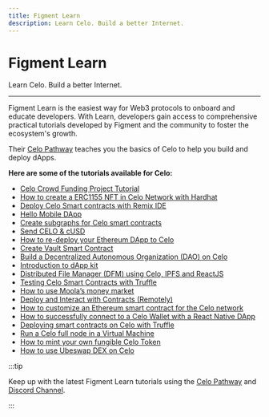 ```yaml
---
title: Figment Learn
description: Learn Celo. Build a better Internet.
---
```



# Figment Learn

Learn Celo. Build a better Internet.

---

Figment Learn is the easiest way for Web3 protocols to onboard and educate developers. With Learn, developers gain access to comprehensive practical tutorials developed by Figment and the community to foster the ecosystem's growth.

Their [Celo Pathway](https://learn.figment.io/protocols/celo) teaches you the basics of Celo to help you build and deploy dApps.

**Here are some of the tutorials available for Celo:**

* [Celo Crowd Funding Project Tutorial](https://learn.figment.io/tutorials/celo-crowd-funding-project)
* [How to create a ERC1155 NFT in Celo Network with Hardhat](https://learn.figment.io/tutorials/celo-hardhat-deploy-and-nft-app)
* [Deploy Celo Smart contracts with Remix IDE](https://learn.figment.io/tutorials/celo-for-remix)
* [Hello Mobile DApp](https://learn.figment.io/tutorials/hello-mobile-dapp)
* [Create subgraphs for Celo smart contracts](https://learn.figment.io/tutorials/celo-subgraphs)
* [Send CELO & cUSD](https://learn.figment.io/tutorials/hello-celo)
* [How to re-deploy your Ethereum DApp to Celo](https://learn.figment.io/tutorials/redploy-dapps-on-celo)
* [Create Vault Smart Contract](https://learn.figment.io/tutorials/create-vault-smart-contract)
* [Build a Decentralized Autonomous Organization (DAO) on Celo](https://learn.figment.io/tutorials/build-a-dao-on-celo)
* [Introduction to dApp kit](https://learn.figment.io/tutorials/introduction-to-dappkit)
* [Distributed File Manager (DFM) using Celo, IPFS and ReactJS](https://learn.figment.io/tutorials/distributed-file-manager-using-ipfs-celo-reactjs)
* [Testing Celo Smart Contracts with Truffle](https://learn.figment.io/tutorials/celo-testing-truffle)
* [How to use Moola’s money market](https://learn.figment.io/tutorials/moola-market)
* [Deploy and Interact with Contracts (Remotely)](https://learn.figment.io/tutorials/hello-contracts)
* [How to customize an Ethereum smart contract for the Celo network](https://learn.figment.io/tutorials/celo-contract-from-ethereum)
* [How to successfully connect to a Celo Wallet with a React Native DApp](https://learn.figment.io/tutorials/how-to-successfully-connect-to-a-celo-wallet-with-a-react-native-dapp)
* [Deploying smart contracts on Celo with Truffle](https://learn.figment.io/tutorials/deploying-smart-contracts-on-celo-with-truffle)
* [Run a Celo full node in a Virtual Machine](https://learn.figment.io/tutorials/how-to-run-a-celo-full-node-in-a-virtual-machine)
* [How to mint your own fungible Celo Token](https://learn.figment.io/tutorials/celo-erc20-token-on-remix)
* [How to use Ubeswap DEX on Celo](https://learn.figment.io/tutorials/celo-ubeswap-tutorial)

:::tip

Keep up with the latest Figment Learn tutorials using the [Celo Pathway](https://learn.figment.io/protocols/celo) and [Discord Channel](https://discord.com/invite/fszyM7K).

:::